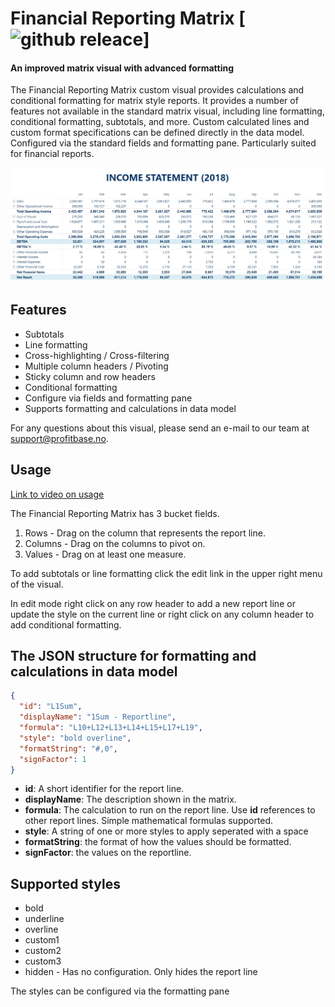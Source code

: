 # Financial Reporting Matrix [![github releace](https://img.shields.io/github/release/Profitbase/PowerBI-visuals-FinancialReportingMatrix.svg)]

#### An improved matrix visual with advanced formatting

The Financial Reporting Matrix custom visual provides calculations and conditional formatting for matrix style reports. It provides a number of features not available in the standard matrix visual, including line formatting, conditional formatting, subtotals, and more. Custom calculated lines and custom format specifications can be defined directly in the data model. Configured via the standard fields and formatting pane. Particularly suited for financial reports.

![Income Statement](assets/Demo_Screenshot.PNG)

## Features

- Subtotals
- Line formatting
- Cross-highlighting / Cross-filtering
- Multiple column headers / Pivoting
- Sticky column and row headers
- Conditional formatting
- Configure via fields and formatting pane
- Supports formatting and calculations in data model

For any questions about this visual, please send an e-mail to our team at support@profitbase.no.

## Usage

[Link to video on usage](./assets/usage.mp4)

The Financial Reporting Matrix has 3 bucket fields.

1. Rows - Drag on the column that represents the report line.
2. Columns - Drag on the columns to pivot on.
3. Values - Drag on at least one measure.

To add subtotals or line formatting click the edit link in the upper right menu of the visual.

In edit mode right click on any row header to add a new report line or update the style on the current line or right click on any column header to add conditional formatting.

## The JSON structure for formatting and calculations in data model

```json
{
  "id": "L1Sum",
  "displayName": "1Sum - Reportline",
  "formula": "L10+L12+L13+L14+L15+L17+L19",
  "style": "bold overline",
  "formatString": "#,0",
  "signFactor": 1
}
```

- **id**: A short identifier for the report line.
- **displayName**: The description shown in the matrix.
- **formula**: The calculation to run on the report line. Use **id** references to other report lines. Simple mathematical formulas supported.
- **style**: A string of one or more styles to apply seperated with a space
- **formatString**: the format of how the values should be formatted.
- **signFactor**: the values on the reportline.

## Supported styles

- bold
- underline
- overline
- custom1
- custom2
- custom3
- hidden - Has no configuration. Only hides the report line

The styles can be configured via the formatting pane
